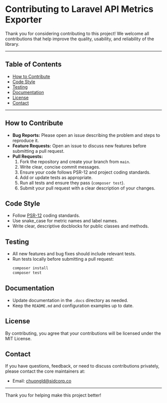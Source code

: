# Contributing to Laravel API Metrics Exporter

Thank you for considering contributing to this project! We welcome all contributions that help improve the quality, usability, and reliability of the library.

---

## Table of Contents
- [How to Contribute](#how-to-contribute)
- [Code Style](#code-style)
- [Testing](#testing)
- [Documentation](#documentation)
- [License](#license)
- [Contact](#contact)

---

## How to Contribute

- **Bug Reports:** Please open an issue describing the problem and steps to reproduce it.
- **Feature Requests:** Open an issue to discuss new features before submitting a pull request.
- **Pull Requests:**
  1. Fork the repository and create your branch from `main`.
  2. Write clear, concise commit messages.
  3. Ensure your code follows PSR-12 and project coding standards.
  4. Add or update tests as appropriate.
  5. Run all tests and ensure they pass (`composer test`).
  6. Submit your pull request with a clear description of your changes.

## Code Style

- Follow [PSR-12](https://www.php-fig.org/psr/psr-12/) coding standards.
- Use snake_case for metric names and label names.
- Write clear, descriptive docblocks for public classes and methods.

## Testing

- All new features and bug fixes should include relevant tests.
- Run tests locally before submitting a pull request:
  ```bash
  composer install
  composer test
  ```

## Documentation

- Update documentation in the `.docs` directory as needed.
- Keep the `README.md` and configuration examples up to date.

## License

By contributing, you agree that your contributions will be licensed under the MIT License.

## Contact

If you have questions, feedback, or need to discuss contributions privately, please contact the core maintainers at:

- Email: chuongld@sidcorp.co

---

Thank you for helping make this project better!
